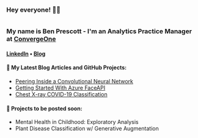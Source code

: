 <h3>Hey everyone! 👋🤓<br><br>

My name is Ben Prescott - I'm an Analytics Practice Manager at [ConvergeOne](https://www.convergeone.com/)</h3>

<h4> <a href="https://www.linkedin.com/in/benjaminprescott/">LinkedIn</a> • <a href="https://www.thegradientdescent.com/">Blog</a>
<h4>📕 My Latest Blog Articles and GitHub Projects:</h4>

<!-- BLOG-POST-LIST:START -->
- [Peering Inside a Convolutional Neural Network](https://www.thegradientdescent.com/deeplearning/cnn/Visualizing-CNN/)
- [Getting Started With Azure FaceAPI](https://www.thegradientdescent.com/facedetection/azure/Getting-Started-FaceAPI/)
- [Chest X-ray COVID-19 Classification](https://github.com/bcprescott/MSDS/tree/main/Capstone_COVID19)
<!-- BLOG-POST-LIST:END -->

<h4>💼 Projects to be posted soon:</h4>

<!-- PROJECT-LIST:START -->
- Mental Health in Childhood: Exploratory Analysis
- Plant Disease Classification w/ Generative Augmentation
<!-- PROJECT-LIST:END -->
